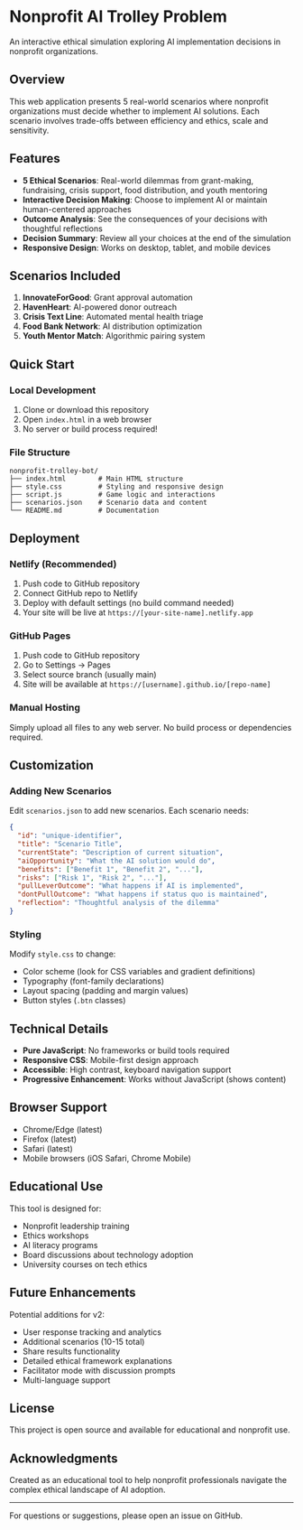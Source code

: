 # Nonprofit AI Trolley Problem

An interactive ethical simulation exploring AI implementation decisions in nonprofit organizations.

## Overview

This web application presents 5 real-world scenarios where nonprofit organizations must decide whether to implement AI solutions. Each scenario involves trade-offs between efficiency and ethics, scale and sensitivity.

## Features

- **5 Ethical Scenarios**: Real-world dilemmas from grant-making, fundraising, crisis support, food distribution, and youth mentoring
- **Interactive Decision Making**: Choose to implement AI or maintain human-centered approaches
- **Outcome Analysis**: See the consequences of your decisions with thoughtful reflections
- **Decision Summary**: Review all your choices at the end of the simulation
- **Responsive Design**: Works on desktop, tablet, and mobile devices

## Scenarios Included

1. **InnovateForGood**: Grant approval automation
2. **HavenHeart**: AI-powered donor outreach
3. **Crisis Text Line**: Automated mental health triage
4. **Food Bank Network**: AI distribution optimization
5. **Youth Mentor Match**: Algorithmic pairing system

## Quick Start

### Local Development

1. Clone or download this repository
2. Open `index.html` in a web browser
3. No server or build process required!

### File Structure

```
nonprofit-trolley-bot/
├── index.html        # Main HTML structure
├── style.css         # Styling and responsive design
├── script.js         # Game logic and interactions
├── scenarios.json    # Scenario data and content
└── README.md         # Documentation
```

## Deployment

### Netlify (Recommended)

1. Push code to GitHub repository
2. Connect GitHub repo to Netlify
3. Deploy with default settings (no build command needed)
4. Your site will be live at `https://[your-site-name].netlify.app`

### GitHub Pages

1. Push code to GitHub repository
2. Go to Settings → Pages
3. Select source branch (usually main)
4. Site will be available at `https://[username].github.io/[repo-name]`

### Manual Hosting

Simply upload all files to any web server. No build process or dependencies required.

## Customization

### Adding New Scenarios

Edit `scenarios.json` to add new scenarios. Each scenario needs:

```json
{
  "id": "unique-identifier",
  "title": "Scenario Title",
  "currentState": "Description of current situation",
  "aiOpportunity": "What the AI solution would do",
  "benefits": ["Benefit 1", "Benefit 2", "..."],
  "risks": ["Risk 1", "Risk 2", "..."],
  "pullLeverOutcome": "What happens if AI is implemented",
  "dontPullOutcome": "What happens if status quo is maintained",
  "reflection": "Thoughtful analysis of the dilemma"
}
```

### Styling

Modify `style.css` to change:

- Color scheme (look for CSS variables and gradient definitions)
- Typography (font-family declarations)
- Layout spacing (padding and margin values)
- Button styles (`.btn` classes)

## Technical Details

- **Pure JavaScript**: No frameworks or build tools required
- **Responsive CSS**: Mobile-first design approach
- **Accessible**: High contrast, keyboard navigation support
- **Progressive Enhancement**: Works without JavaScript (shows content)

## Browser Support

- Chrome/Edge (latest)
- Firefox (latest)
- Safari (latest)
- Mobile browsers (iOS Safari, Chrome Mobile)

## Educational Use

This tool is designed for:

- Nonprofit leadership training
- Ethics workshops
- AI literacy programs
- Board discussions about technology adoption
- University courses on tech ethics

## Future Enhancements

Potential additions for v2:

- User response tracking and analytics
- Additional scenarios (10-15 total)
- Share results functionality
- Detailed ethical framework explanations
- Facilitator mode with discussion prompts
- Multi-language support

## License

This project is open source and available for educational and nonprofit use.

## Acknowledgments

Created as an educational tool to help nonprofit professionals navigate the complex ethical landscape of AI adoption.

---

For questions or suggestions, please open an issue on GitHub.
